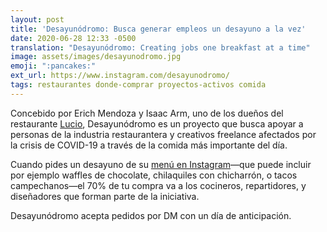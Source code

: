 ```yaml
---
layout: post
title: 'Desayunódromo: Busca generar empleos un desayuno a la vez'
date: 2020-06-28 12:33 -0500
translation: "Desayunódromo: Creating jobs one breakfast at a time"
image: assets/images/desayunodromo.jpg
emoji: ":pancakes:"
ext_url: https://www.instagram.com/desayunodromo/
tags: restaurantes donde-comprar proyectos-activos comida
---
```


Concebido por Erich Mendoza y Isaac Arm, uno de los dueños del restaurante [Lucio](https://www.instagram.com/lucio102_7/), Desayunódromo es un proyecto que busca apoyar a personas de la industria restaurantera y creativos freelance afectados por la crisis de COVID-19 a través de la comida más importante del día.

Cuando pides un desayuno de su [menú en Instagram](https://www.instagram.com/desayunodromo/)—que puede incluir por ejemplo waffles de chocolate, chilaquiles con chicharrón, o tacos campechanos—el 70% de tu compra va a los cocineros, repartidores, y diseñadores que forman parte de la iniciativa.

Desayunódromo acepta pedidos por DM con un día de anticipación.
